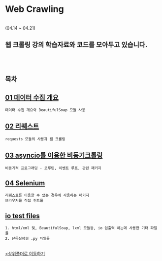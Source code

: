# Web Crawling
</br>
 (04.14 ~ 04.21)

 웹 크롤링 강의 학습자료와 코드를 모아두고 있습니다.
-

</br></br>

## 목차

[01 데이터 수집 개요](01_%EB%8D%B0%EC%9D%B4%ED%84%B0%EC%88%98%EC%A7%91%20%EA%B0%9C%EC%9A%94_BeautifulSoup.ipynb)
-
    데이터 수집 개요와 BeautifulSoap 모듈 사용
    
[02 리퀘스트](02_requests.ipynb)
-
    requests 모듈의 사용과 웹 크롤링
[03 asyncio를 이용한 비동기크롤링](./03_asyncio%EB%A5%BC%20%EC%9D%B4%EC%9A%A9%ED%95%9C%20%EB%B9%84%EB%8F%99%EA%B8%B0%ED%81%AC%EB%A1%A4%EB%A7%81.ipynb)
-
    비동기적 프로그래밍 - 코루틴, 이벤트 루프, 관련 패키지
[04 Selenium](./04_Selenium.ipynb)
-
    리퀘스트를 이용할 수 없는 경우에 사용하는 패키지
    브라우저를 직접 컨트롤
[io test files](./testfiles/)
-
    1. html/xml 및, BeautifulSoap, lxml 모듈등, io 입출력 하는데 사용한 기타 파일들
    2. 단독실행형 .py 파일들


<br>[<상위폴더로 이동하기](../)